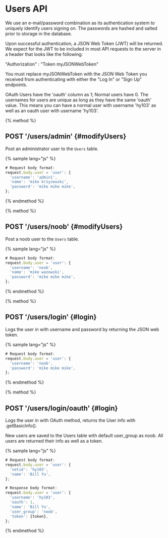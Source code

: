 # Users API

We use an e-mail/password combination as its authentication system to uniquely identify users signing on. The passwords are hashed and salted prior to storage in the database.

Upon successful authentication, a JSON Web Token (JWT) will be returned. We expect for the JWT to be included in most API requests to the server in a header that looks like the following:

"Authorization" : "Token myJSONWebToken"

You must replace myJSONWebToken with the JSON Web Token you received from authenticating with either the "Log In" or "Sign Up" endpoints.

OAuth Users have the 'oauth' column as 1; Normal users have 0. The usernames for users are unique as long as they have the same 'oauth' value. This means you can have a normal user with username 'hy103' as well as an oauth user with username 'hy103'.

{% method %}
## POST '/users/admin' {#modifyUsers}

Post an administrator user to the `Users` table.

{% sample lang="js" %}
```js
# Request body format:
request.body.user = 'user': {
  'username': 'admin1',
  'name': 'mike krzyzewski',
  'password': 'mike mike mike',
};
```

{% endmethod %}

{% method %}
## POST '/users/noob' {#modifyUsers}

Post a noob user to the `Users` table.

{% sample lang="js" %}
```js
# Request body format:
request.body.user = 'user': {
  'username': 'noob',
  'name': 'mike wazowski',
  'password': 'mike mike mike',
};
```

{% endmethod %}

{% method %}
## POST '/users/login' {#login}

Logs the user in with username and password by returning the JSON web token.

{% sample lang="js" %}
```js
# Request body format:
request.body.user = 'user': {
  'username': 'noob',
  'password': 'mike mike mike',
};
```

{% endmethod %}

{% method %}
## POST '/users/login/oauth' {#login}

Logs the user in with OAuth method, returns the User info with .getBasicInfo().

New users are saved to the Users table with default user_group as noob. All users are returned their info as well as a token.

{% sample lang="js" %}
```js
# Request body format:
request.body.user = 'user': {
  'netid': 'hy103',
  'name': 'Bill Yu',
};
```

```js
# Response body format:
request.body.user = 'user': {
  'username': 'hy103',
  'oauth': 1,
  'name': 'Bill Yu',
  'user_group': 'noob',
  'token': {token},
};
```

{% endmethod %}
